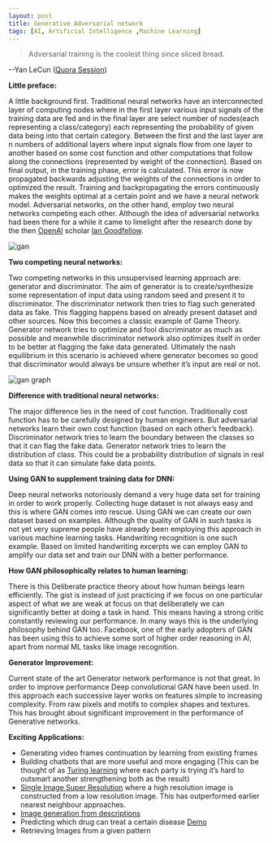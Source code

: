 ```yaml
---
layout: post
title: Generative Adversarial network
tags: [AI, Artificial Intelligence ,Machine Learning]
---
```


> Adversarial training is the coolest thing since sliced bread.  

--Yan LeCun ([Quora Session](https://www.quora.com/What-are-some-recent-and-potentially-upcoming-breakthroughs-in-unsupervised-learning))


**Little preface:**

A little background first. Traditional neural networks have an interconnected layer of computing nodes where in the first layer various input signals of the training data are fed and in the  final layer are select number of nodes(each representing a class/category) each representing the probability of given data being into that certain category. Between the  first and the last layer are n numbers of additional layers where input signals flow from one layer to another based on some cost function and other computations that follow along the connections (represented by weight of the connection). Based on final output, in the training phase, error is calculated. This error is now propagated backwards adjusting the weights of the connections in order to optimized the result. Training and backpropagating the errors continuously makes the weights optimal at a certain point and we have a neural network model. Adversarial networks, on the other hand, employ two neural networks competing each other. Although the idea of adversarial networks had been there for a while it came to limelight after the research done by the then [OpenAI](https://openai.com/) scholar [Ian Goodfellow](https://en.wikipedia.org/wiki/Ian_Goodfellow). 

![gan](https://sudipbhandari126.github.io/resources/gan.png "gan")



**Two competing neural networks:**

Two competing networks in this unsupervised learning approach are: generator and discriminator. The aim of generator is to create/synthesize some representation of input data using random seed and present it to discriminator. The discriminator network then tries to flag such generated data as fake. This flagging happens based on already present dataset and other sources. Now this becomes a classic example of Game Theory. Generator network tries to optimize and fool discriminator as much as possible and meanwhile discriminator network also optimizes itself in order to be better at flagging the fake data generated. Ultimately the nash equilibrium in this scenario is achieved where generator becomes so good that discriminator would always be unsure whether it’s input are real or not.

![gan graph](https://sudipbhandari126.github.io/resources/gan-graph.png "gan graph")



**Difference with traditional neural networks:**

The major difference lies in the need of cost function. Traditionally cost function has to be carefully designed by human engineers. But adversarial networks learn their own cost function (based on each other’s feedback). Discriminator network tries to learn the boundary between the classes so that it can flag the fake data. Generator network tries to learn the distribution of class. This could be a probability distribution of signals in real data so that it can simulate fake data points.



**Using GAN to supplement training data for DNN:**

Deep neural networks notoriously demand a very huge data set for training in order to work properly. Collecting huge dataset is not always easy and this is where GAN comes into rescue. Using GAN we can create our own dataset based on examples. Although the quality of GAN in such tasks is not yet very supreme people have already been employing this approach in various machine learning tasks. Handwriting recognition is one such example. Based on limited handwriting excerpts we can employ GAN to amplify our data set and train our DNN with a better performance.


**How GAN philosophically relates to human learning:**

There is this Deliberate practice theory about how human beings learn efficiently. The gist is instead of just practicing if we focus on one particular aspect of what we are weak at focus on that deliberately we can significantly better at doing a task in hand. This means having a strong critic constantly reviewing our performance. In many ways this is the underlying philosophy behind GAN too. Facebook, one of the early adopters of GAN has been using this to achieve some sort of higher order reasoning in AI, apart from normal ML tasks like image recognition. 

**Generator Improvement:**

Current state of the art Generator network performance is not that great. In order to improve performance Deep convolutional GAN have been used. In this approach each successive layer works on features simple to increasing complexity. From raw pixels and motifs to complex shapes and textures. This has brought about significant improvement in the performance of Generative networks.



**Exciting Applications:**

* Generating video frames continuation by learning from existing frames
* Building chatbots that are more useful and more engaging (This can be thought of as [Turing learning](https://arxiv.org/abs/1603.04904) where each party is trying it’s hard to outsmart another strengthening both as the result)
* [Single Image Super Resolution](https://en.wikipedia.org/wiki/Super-resolution_imaging) where a high resolution image is constructed from a low resolution image. This has outperformed earlier nearest neighbour approaches.
* [Image generation from descriptions](https://arxiv.org/pdf/1605.05396.pdf)
* Predicting which drug can treat a certain disease [Demo](https://www.youtube.com/watch?v=xkcHP_OOjyM)
* Retrieving Images from a given pattern


